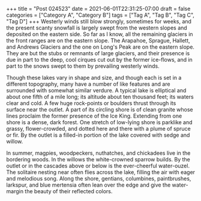 +++
title = "Post 024523"
date = 2021-06-01T22:31:25-07:00
draft = false
categories = ["Category A", "Category B"]
tags = ["Tag A", "Tag B", "Tag C", "Tag D"]
+++
Westerly winds still blow strongly, sometimes for weeks, and the present scanty snowfall is largely swept from the western slopes and deposited on the eastern side. So far as I know, all the remaining glaciers in the front ranges are on the eastern slope. The Arapahoe, Sprague, Hallett, and Andrews Glaciers and the one on Long's Peak are on the eastern slope. They are but the stubs or remnants of large glaciers, and their presence is due in part to the deep, cool cirques cut out by the former ice-flows, and in part to the snows swept to them by prevailing westerly winds.

Though these lakes vary in shape and size, and though each is set in a different topography, many have a number of like features and are surrounded with somewhat similar verdure. A typical lake is elliptical and about one fifth of a mile long; its altitude about ten thousand feet; its waters clear and cold. A few huge rock-points or boulders thrust through its surface near the outlet. A part of its circling shore is of clean granite whose lines proclaim the former presence of the Ice King. Extending from one shore is a dense, dark forest. One stretch of low-lying shore is parklike and grassy, flower-crowded, and dotted here and there with a plume of spruce or fir. By the outlet is a filled-in portion of the lake covered with sedge and willow.

In summer, magpies, woodpeckers, nuthatches, and chickadees live in the bordering woods. In the willows the white-crowned sparrow builds. By the outlet or in the cascades above or below is the ever-cheerful water-ouzel. The solitaire nesting near often flies across the lake, filling the air with eager and melodious song. Along the shore, gentians, columbines, paintbrushes, larkspur, and blue mertensia often lean over the edge and give the water-margin the beauty of their reflected colors.
